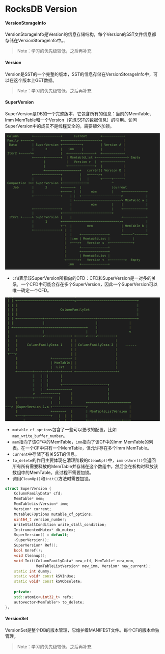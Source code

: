 # RocksDB Version

#### VersionStorageInfo

VersionStorageInfo是Version的信息存储结构，每个Version的SST文件信息都存储在VersionStorageInfo中。、

> Note：学习的优先级较低，之后再补充

#### Version

Version是SST的一个完整的版本，SST的信息存储在VersionStorageInfo中，可以在这个版本上GET数据。

> Note：学习的优先级较低，之后再补充

#### SuperVersion

SuperVersion是DB的一个完整版本，它包含所有的信息：当前的MemTable、Imm MemTable和一个Version（包含SST的数据信息）的引用。访问SuperVersion中的成员不是线程安全的，需要额外加锁。

![image-20210409233219632](RocksDBVersion.assets/image-20210409233219632.png)

- `cfd`表示该SuperVersion所指向的CFD：CFD和SuperVersion是一对多的关系，一个CFD中可能会存在多个SuperVersion，因此一个SuperVersion可以唯一确定一个CFD。

![image-20210411202109290](RocksDBVersion.assets/image-20210411202109290.png)

- `mutable_cf_options`包含了一些可以更改的配置，比如`max_write_buffer_number`。
- `mem`指向了该CF中的MemTable，`imm`指向了该CF中的Imm MemTable的列表。在一个CF中只有一个MemTable，但允许存在多个Imm MemTable。
- `current`中存储了有关SST的信息。
- `to_delete`的作用主要体现在清理阶段的`CleanUp()`中，`imm->Unref()`会返回所有所有需要释放的MemTable并存储在这个数组中，然后会在析构时释放该数组中的MemTable。此过程不需要加锁。
- 调用`CleanUp()`和`init()`方法时需要加锁。

```cpp
struct SuperVersion {
    ColumnFamilyData* cfd;
    MemTable* mem;
    MemTableListVersion* imm;
    Version* current;
    MutableCFOptions mutable_cf_options;
    uint64_t version_number;
    WriteStallCondition write_stall_condition;
    InstrumentedMutex* db_mutex;
    SuperVersion() = default;
    ~SuperVersion();
    SuperVersion* Ref();
    bool Unref();
    void Cleanup();
    void Init(ColumnFamilyData* new_cfd, MemTable* new_mem,
              MemTableListVersion* new_imm, Version* new_current);
    static int dummy;
    static void* const kSVInUse;
    static void* const kSVObsolete;

    private:
    std::atomic<uint32_t> refs;
    autovector<MemTable*> to_delete;
};
```

#### VersionSet

VersionSet是整个DB的版本管理，它维护着MANIFEST文件。每个CF的版本单独管理。

> Note：学习的优先级较低，之后再补充